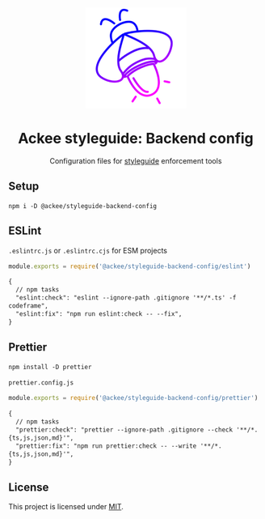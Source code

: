 <div align="center">

![](logo.png)

# Ackee styleguide: Backend config

Configuration files for [styleguide](https://github.com/AckeeCZ/styleguide) enforcement tools

</div>

## Setup

```
npm i -D @ackee/styleguide-backend-config
```

## ESLint

`.eslintrc.js` or `.eslintrc.cjs` for ESM projects

```js
module.exports = require('@ackee/styleguide-backend-config/eslint')
```

```jsonc
{
  // npm tasks
  "eslint:check": "eslint --ignore-path .gitignore '**/*.ts' -f codeframe",
  "eslint:fix": "npm run eslint:check -- --fix",
}
```

## Prettier

`npm install -D prettier`

`prettier.config.js`

```js
module.exports = require('@ackee/styleguide-backend-config/prettier')
```

```jsonc
{
  // npm tasks
  "prettier:check": "prettier --ignore-path .gitignore --check '**/*.{ts,js,json,md}'",
  "prettier:fix": "npm run prettier:check -- --write '**/*.{ts,js,json,md}'",
}
```

## License

This project is licensed under [MIT](./LICENSE).
